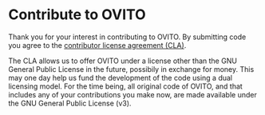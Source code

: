 # Contribute to OVITO

Thank you for your interest in contributing to OVITO.
By submitting code you agree to the [contributor license agreement (CLA)](doc/develop/contributor_license_agreement.md).

The CLA allows us to offer OVITO under a license other than the GNU General Public License in the future, possibily in exchange for money. 
This may one day help us fund the development of the code using a dual licensing model.
For the time being, all original code of OVITO, and that includes any of your contributions you make now, are made available 
under the GNU General Public License (v3).